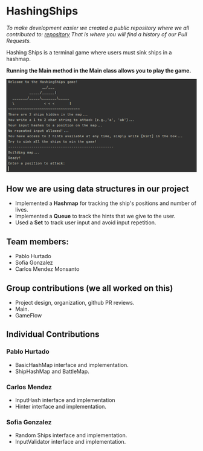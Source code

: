 # HashingShips

_To make development easier we created a public repository where we all contributed to: [repository](https://github.com/pabloehc/cop3530-HashingShips)
That is where you will find a history of our Pull Requests._

Hashing Ships is a terminal game where users must sink ships in a hashmap.

**Running the Main method in the Main class allows you to play the game.**

[![DEMO](coolGame.png)](https://youtu.be/D2mXzmxPJCs)

## How we are using data structures in our project
- Implemented a **Hashmap** for tracking the ship's positions and number of lives.
- Implemented a **Queue** to track the hints that we give to the user.
- Used a **Set** to track user input and avoid input repetition.

## Team members:
- Pablo Hurtado
- Sofia Gonzalez 
- Carlos Mendez Monsanto

## Group contributions (we all worked on this)
- Project design, organization, github PR reviews.
- Main.
- GameFlow

## Individual Contributions
### Pablo Hurtado
- BasicHashMap interface and implementation.
- ShipHashMap and BattleMap.

### Carlos Mendez
- InputHash interface and implementation
- Hinter interface and implementation.

### Sofia Gonzalez
- Random Ships interface and implementation.
- InputValidator interface and implementation.


